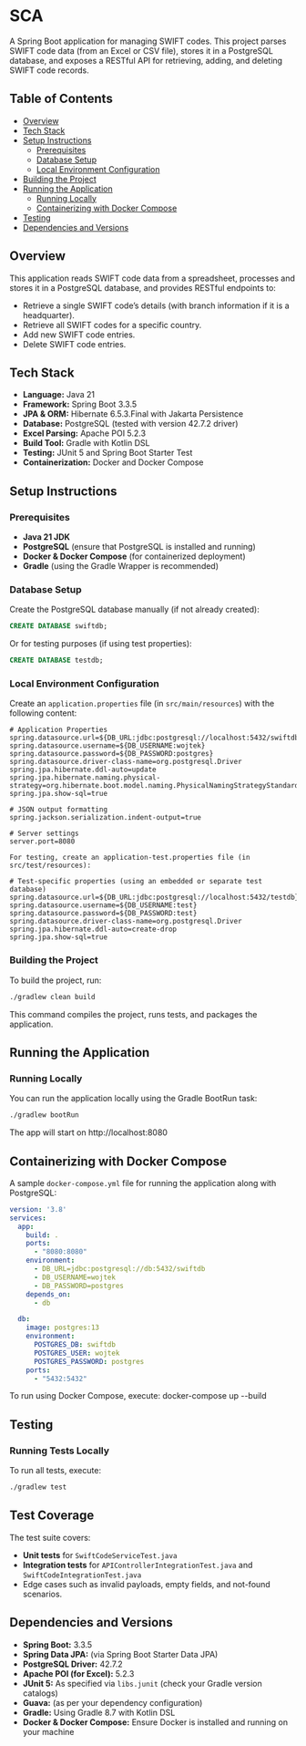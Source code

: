 # SCA
A Spring Boot application for managing SWIFT codes. This project parses SWIFT code data (from an Excel or CSV file), stores it in a PostgreSQL database, and exposes a RESTful API for retrieving, adding, and deleting SWIFT code records.

## Table of Contents

- [Overview](#overview)
- [Tech Stack](#tech-stack)
- [Setup Instructions](#setup-instructions)
  - [Prerequisites](#prerequisites)
  - [Database Setup](#database-setup)
  - [Local Environment Configuration](#local-environment-configuration)
- [Building the Project](#building-the-project)
- [Running the Application](#running-the-application)
  - [Running Locally](#running-locally)
  - [Containerizing with Docker Compose](#containerizing-with-docker-compose)
- [Testing](#testing)
- [Dependencies and Versions](#dependencies-and-versions)

## Overview

This application reads SWIFT code data from a spreadsheet, processes and stores it in a PostgreSQL database, and provides RESTful endpoints to:

- Retrieve a single SWIFT code’s details (with branch information if it is a headquarter).
- Retrieve all SWIFT codes for a specific country.
- Add new SWIFT code entries.
- Delete SWIFT code entries.

## Tech Stack

- **Language:** Java 21
- **Framework:** Spring Boot 3.3.5
- **JPA & ORM:** Hibernate 6.5.3.Final with Jakarta Persistence
- **Database:** PostgreSQL (tested with version 42.7.2 driver)
- **Excel Parsing:** Apache POI 5.2.3
- **Build Tool:** Gradle with Kotlin DSL
- **Testing:** JUnit 5 and Spring Boot Starter Test
- **Containerization:** Docker and Docker Compose

## Setup Instructions

### Prerequisites

- **Java 21 JDK**
- **PostgreSQL** (ensure that PostgreSQL is installed and running)
- **Docker & Docker Compose** (for containerized deployment)
- **Gradle** (using the Gradle Wrapper is recommended)

### Database Setup

Create the PostgreSQL database manually (if not already created):
```sql
CREATE DATABASE swiftdb;
```
Or for testing purposes (if using test properties):
```sql
CREATE DATABASE testdb;
```

### Local Environment Configuration

Create an `application.properties` file (in `src/main/resources`) with the following content:

```properties
# Application Properties
spring.datasource.url=${DB_URL:jdbc:postgresql://localhost:5432/swiftdb}
spring.datasource.username=${DB_USERNAME:wojtek}
spring.datasource.password=${DB_PASSWORD:postgres}
spring.datasource.driver-class-name=org.postgresql.Driver
spring.jpa.hibernate.ddl-auto=update
spring.jpa.hibernate.naming.physical-strategy=org.hibernate.boot.model.naming.PhysicalNamingStrategyStandardImpl
spring.jpa.show-sql=true

# JSON output formatting
spring.jackson.serialization.indent-output=true

# Server settings
server.port=8080

For testing, create an application-test.properties file (in src/test/resources):

# Test-specific properties (using an embedded or separate test database)
spring.datasource.url=${DB_URL:jdbc:postgresql://localhost:5432/testdb}
spring.datasource.username=${DB_USERNAME:test}
spring.datasource.password=${DB_PASSWORD:test}
spring.datasource.driver-class-name=org.postgresql.Driver
spring.jpa.hibernate.ddl-auto=create-drop
spring.jpa.show-sql=true
```

### Building the Project

To build the project, run:

```bash
./gradlew clean build
```

This command compiles the project, runs tests, and packages the application.

## Running the Application

### Running Locally

You can run the application locally using the Gradle BootRun task:

```bash
./gradlew bootRun
```
The app will start on http://localhost:8080

## Containerizing with Docker Compose

A sample `docker-compose.yml` file for running the application along with PostgreSQL:

```yaml
version: '3.8'
services:
  app:
    build: .
    ports:
      - "8080:8080"
    environment:
      - DB_URL=jdbc:postgresql://db:5432/swiftdb
      - DB_USERNAME=wojtek
      - DB_PASSWORD=postgres
    depends_on:
      - db

  db:
    image: postgres:13
    environment:
      POSTGRES_DB: swiftdb
      POSTGRES_USER: wojtek
      POSTGRES_PASSWORD: postgres
    ports:
      - "5432:5432"
```

To run using Docker Compose, execute:
docker-compose up --build

## Testing

### Running Tests Locally

To run all tests, execute:

```bash
./gradlew test
```

## Test Coverage

The test suite covers:
- **Unit tests** for `SwiftCodeServiceTest.java`
- **Integration tests** for `APIControllerIntegrationTest.java` and `SwiftCodeIntegrationTest.java`
- Edge cases such as invalid payloads, empty fields, and not-found scenarios.

## Dependencies and Versions

- **Spring Boot:** 3.3.5  
- **Spring Data JPA:** (via Spring Boot Starter Data JPA)  
- **PostgreSQL Driver:** 42.7.2  
- **Apache POI (for Excel):** 5.2.3  
- **JUnit 5:** As specified via `libs.junit` (check your Gradle version catalogs)  
- **Guava:** (as per your dependency configuration)  
- **Gradle:** Using Gradle 8.7 with Kotlin DSL  
- **Docker & Docker Compose:** Ensure Docker is installed and running on your machine  
